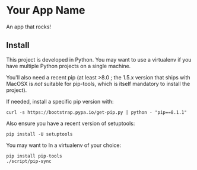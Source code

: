 Your App Name
=============

An app that rocks!


Install
-------

This project is developed in Python. You may want to use a virtualenv
if you have multiple Python projects on a single machine.

You'll also need a recent pip (at least >8.0 ; the 1.5.x version that
ships with MacOSX is *not* suitable for pip-tools, which is itself
mandatory to install the project).

If needed, install a specific pip version with:
```
curl -s https://bootstrap.pypa.io/get-pip.py | python - "pip==8.1.1"
```

Also ensure you have a recent version of setuptools:
```
pip install -U setuptools
```

You may want to In a virtualenv of your choice:
```
pip install pip-tools
./script/pip-sync
```
